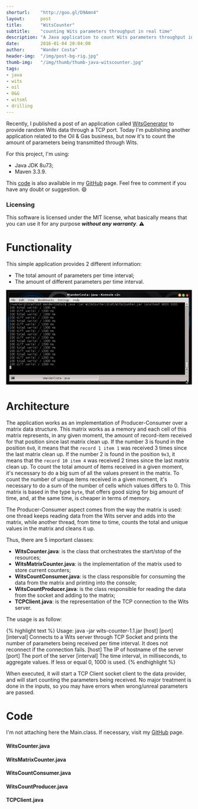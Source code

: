 ```yaml
---
shorturl:    "http://goo.gl/D9Amn4"
layout:      post
title:       "WitsCounter"
subtitle:    "counting Wits parameters throughput in real time"
description: "A Java application to count Wits parameters throughput in real time."
date:        2016-01-04 20:04:00
author:      "Wander Costa"
header-img:  "/img/post-bg-rig.jpg"
thumb-img:   "/img/thumb/thumb-java-witscounter.jpg"
tags:
- java
- wits
- oil
- O&G
- witsml
- drilling
---
```


[github]:https://github.com/rwanderc
[git-witscounter]:https://github.com/rwanderc/wits-counter
[blog-witsgenerator]:../java-witsgenerator

Recently, I published a post of an application called [WitsGenerator][blog-witsgenerator] to provide random Wits data through a TCP port. Today I'm publishing another application related to the Oil & Gas business, but now it's to count the amount of parameters being transmitted through Wits.<!--more-->

For this project, I'm using:

* Java JDK 8u73;
* Maven 3.3.9.

This [code][git-witscounter] is also available in my <i class="fa fa-github"></i> [GitHub][github] page. Feel free to comment if you have any doubt or suggestion. :smile:

### Licensing
This software is licensed under the MIT license, what basically means that you can use it for any purpose ___without any warranty___. :warning:

# Functionality
This simple application provides 2 different information:

* The total amount of parameters per time interval;
* The amount of different parameters per time interval.

![post-img-java-witscounter-printscreen1.jpg](/img/post-img-java-witscounter-printscreen1.jpg)


# Architecture
The application works as an implementation of Producer-Consumer over a matrix data structure. This matrix works as a memory and each cell of this matrix represents, in any given moment, the amount of record-item received for that position since last matrix clean up. If the number 3 is found in the position `0x0`, it means that the `record 1 item 1` was received 3 times since the last matrix clean up. If the number 2 is found in the position `9x3`, it means that the `record 10 item 4` was received 2 times since the last matrix clean up.
To count the total amount of items received in a given moment, it's necessary to do a big sum of all the values present in the matrix. To count the number of unique items received in a given moment, it's necessary to do a sum of the number of cells which values differs to 0.
This matrix is based in the type `byte`, that offers good sizing for big amount of time, and, at the same time, is cheaper in terms of memory.

The Producer-Consumer aspect comes from the way the matrix is used: one thread keeps reading data from the Wits server and adds into the matrix, while another thread, from time to time, counts the total and unique values in the matrix and cleans it up.

Thus, there are 5 important classes:

* **WitsCounter.java**: is the class that orchestrates the start/stop of the resources;
* **WitsMatrixCounter.java**: is the implementation of the matrix used to store current counters;
* **WitsCountConsumer.java**: is the class responsible for consuming the data from the matrix and printing into the console;
* **WitsCountProducer.java**: is the class responsible for reading the data from the socket and adding to the matrix;
* **TCPClient.java**: is the representation of the TCP connection to the Wits server.

The usage is as follow:

{% highlight text %}
Usage: java -jar wits-counter-1.1.jar [host] [port] [interval]
Connects to a Wits server through TCP Socket and prints the number
of parameters being received per time interval. It does not
reconnect if the connection fails.
  [host]	      The IP of hostname of the server
  [port]	      The port of the server
  [interval]	  The time interval, in milliseconds, to aggregate
		            values. If less or equal 0, 1000 is used.
{% endhighlight %}

When executed, it will start a TCP Client socket client to the data provider, and will start counting the parameters being received.
No major treatment is done in the inputs, so you may have errors when wrong/unreal parameters are passed.

# Code
I'm not attaching here the Main.class. If necessary, visit my <i class="fa fa-github"></i> [GitHub][github] page.

#### WitsCounter.java
<script src="https://gist.github.com/rwanderc/117f0ce00d60832d9d50e2043284f881.js"></script>

#### WitsMatrixCounter.java
<script src="https://gist.github.com/rwanderc/2440e3e83c16c5d2b201139b2caaf2b8.js"></script>

#### WitsCountConsumer.java
<script src="https://gist.github.com/rwanderc/4cbd7dedaca99f0257e131c5a3b3f7f2.js"></script>

#### WitsCountProducer.java
<script src="https://gist.github.com/rwanderc/7a7bb59971d89cc18f8811b4f2bcbd8b.js"></script>

#### TCPClient.java
<script src="https://gist.github.com/rwanderc/5c5e4dc98d0ff46d1d809c85dbeeb92b.js"></script>
